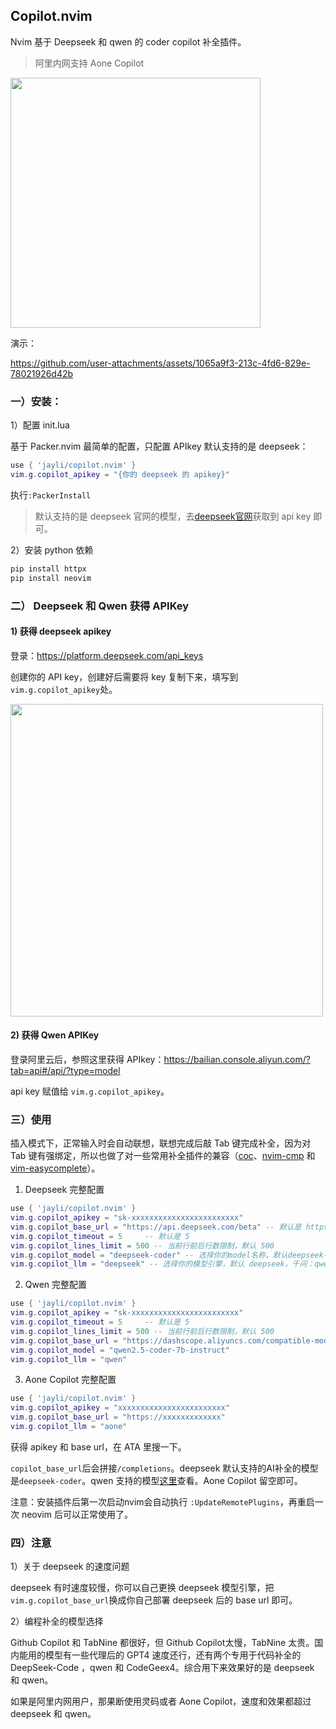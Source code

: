 ## Copilot.nvim

Nvim 基于 Deepseek 和 qwen 的 coder copilot 补全插件。

> 阿里内网支持 Aone Copilot

<img src="https://github.com/user-attachments/assets/37a4ab70-beff-4229-bee8-9aacd26d207f" width=400 />

演示：

https://github.com/user-attachments/assets/1065a9f3-213c-4fd6-829e-78021926d42b

### 一）安装：

1）配置 init.lua

基于 Packer.nvim 最简单的配置，只配置 APIkey 默认支持的是 deepseek：

```lua
use { 'jayli/copilot.nvim' }
vim.g.copilot_apikey = "{你的 deepseek 的 apikey}"
```

执行`:PackerInstall`

> 默认支持的是 deepseek 官网的模型，去[deepseek官网](https://platform.deepseek.com/api_keys)获取到 api key 即可。

2）安装 python 依赖

```bash
pip install httpx
pip install neovim
```

### 二） Deepseek 和 Qwen 获得 APIKey

#### 1) 获得 deepseek apikey

登录：<https://platform.deepseek.com/api_keys>

创建你的 API key，创建好后需要将 key 复制下来，填写到`vim.g.copilot_apikey`处。

<img src="https://github.com/user-attachments/assets/3333d2c8-5156-43f9-89db-006e186d73fc" width=500 />

#### 2) 获得 Qwen APIKey

登录阿里云后，参照这里获得 APIkey：<https://bailian.console.aliyun.com/?tab=api#/api/?type=model>

api key 赋值给 `vim.g.copilot_apikey`。

### 三）使用

插入模式下，正常输入时会自动联想，联想完成后敲 Tab 键完成补全，因为对 Tab 键有强绑定，所以也做了对一些常用补全插件的兼容（[coc](https://github.com/neoclide/coc.nvim)、[nvim-cmp](https://github.com/hrsh7th/nvim-cmp) 和 [vim-easycomplete](https://github.com/jayli/vim-easycomplete)）。

1) Deepseek 完整配置

```lua
use { 'jayli/copilot.nvim' }
vim.g.copilot_apikey = "sk-xxxxxxxxxxxxxxxxxxxxxxxx"
vim.g.copilot_base_url = "https://api.deepseek.com/beta" -- 默认是 https://api.deepseek.com/beta
vim.g.copilot_timeout = 5     -- 默认是 5
vim.g.copilot_lines_limit = 500 -- 当前行前后行数限制，默认 500
vim.g.copilot_model = "deepseek-coder" -- 选择你的model名称，默认deepseek-coder
vim.g.copilot_llm = "deepseek" -- 选择你的模型引擎，默认 deepseek，千问：qwen
```

2) Qwen 完整配置

```lua
use { 'jayli/copilot.nvim' }
vim.g.copilot_apikey = "sk-xxxxxxxxxxxxxxxxxxxxxxxx"
vim.g.copilot_timeout = 5     -- 默认是 5
vim.g.copilot_lines_limit = 500 -- 当前行前后行数限制，默认 500
vim.g.copilot_base_url = "https://dashscope.aliyuncs.com/compatible-mode/v1"
vim.g.copilot_model = "qwen2.5-coder-7b-instruct"
vim.g.copilot_llm = "qwen"
```

3) Aone Copilot 完整配置

```lua
use { 'jayli/copilot.nvim' }
vim.g.copilot_apikey = "xxxxxxxxxxxxxxxxxxxxxxxx"
vim.g.copilot_base_url = "https://xxxxxxxxxxxxx"
vim.g.copilot_llm = "aone"
```

获得 apikey 和 base url，在 ATA 里搜一下。

`copilot_base_url`后会拼接`/completions`。deepseek 默认支持的AI补全的模型是`deepseek-coder`。qwen 支持的模型[这里](https://bailian.console.aliyun.com/?tab=doc#/api/?type=model&url=https%3A%2F%2Fhelp.aliyun.com%2Fdocument_detail%2F2850166.html)查看。Aone Copilot 留空即可。

注意：安装插件后第一次启动nvim会自动执行 `:UpdateRemotePlugins`，再重启一次 neovim 后可以正常使用了。


### 四）注意

1）关于 deepseek 的速度问题

deepseek 有时速度较慢，你可以自己更换 deepseek 模型引擎，把`vim.g.copilot_base_url`换成你自己部署 deepseek 后的 base url 即可。

2）编程补全的模型选择

Github Copilot 和 TabNine 都很好，但 Github Copilot太慢，TabNine 太贵。国内能用的模型有一些代理后的 GPT4 速度还行，还有两个专用于代码补全的 DeepSeek-Code ，qwen 和 CodeGeex4。综合用下来效果好的是 deepseek 和 qwen。

如果是阿里内网用户，那果断使用灵码或者 Aone Copilot，速度和效果都超过 deepseek 和 qwen。
